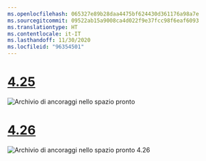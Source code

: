```yaml
---
ms.openlocfilehash: 065327e89b28daa4475bf624430d361176a98a7e
ms.sourcegitcommit: 09522ab15a9008ca4d022f9e37fcc98f6eaf6093
ms.translationtype: HT
ms.contentlocale: it-IT
ms.lasthandoff: 11/30/2020
ms.locfileid: "96354501"
---
```

# <a name="425"></a>[4.25](#tab/425)

![Archivio di ancoraggi nello spazio pronto](../images/unreal-spatialanchors-store-ready.PNG)

# <a name="426"></a>[4.26](#tab/426)

![Archivio di ancoraggi nello spazio pronto 4.26](../images/local-spatial-anchors-img-01.png)